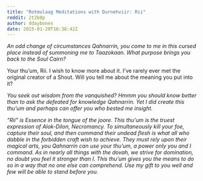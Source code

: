 ```yaml
---
title: "Rotmulaag Meditations with Durnehviir: Rii"
reddit: 2t2b0p
author: ddaybones
date: 2015-01-20T16:38:42Z
---
```


*An odd change of circumstances Qahnarrin, you come to me in this cursed place instead of summoning me to Taazokaan. What purpose brings you back to the Soul Cairn?*

Your thu’um, Rii. I wish to know more about it. I’ve rarely ever met the original creator of a Shout. Will you tell me about the meaning you put into it?

*You seek out wisdom from the vanquished? Hmmm you should know better than to ask the defeated for knowledge Qahnarrin. Yet I did create this thu’um and perhaps can offer you who bested me insight.*

*“Rii” is Essence in the tongue of the joore. This thu’um is the truest expression of Alok-Dilon, Necromancy. To simultaneously kill your foe, capture their soul, and then command their undead flesh is what all who dabble in the forbidden craft wish to achieve. They must rely upon their magical arts, you Qahnarrin can use your thu’um, a power only you and I command. As in nearly all things with the dovah, we strive for domination, no doubt you feel it stronger than I. This thu’um gives you the means to do so in a way that no one else can comprehend. Use my gift to you well and few will be able to stand before you.*
